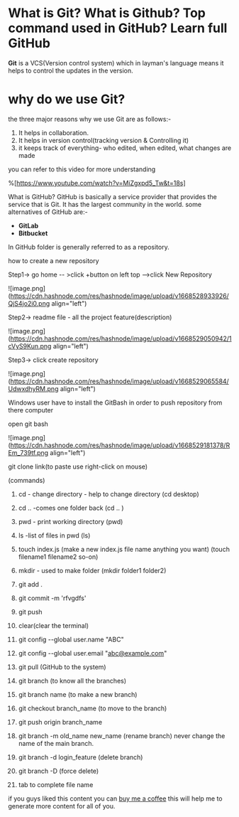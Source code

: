 # What is Git? What is Github? Top command used in GitHub? Learn full GitHub

**Git** is a VCS(Version control system)
which in layman's language means it helps to control the updates in the version.

# why do we use Git?
the three major reasons why we use Git are as follows:-

1. It helps in collaboration.
2. It helps in version control(tracking version & Controlling it)
3. it keeps track of everything- who edited, when edited, what changes are made

you can refer to this video for more understanding

%[https://www.youtube.com/watch?v=MiZgxpd5_Tw&t=18s]

What is GitHub?
GitHub is basically a service provider that provides the service that is Git.
It has the largest community in the world.
some alternatives of GitHub are:-

- **GitLab**
- **Bitbucket**

In GitHub folder is generally referred to as a repository.

how to create a new repository

Step1->
go home -- >click +button on left top -->click New Repository


![image.png](https://cdn.hashnode.com/res/hashnode/image/upload/v1668528933926/QjS4jo2i0.png align="left")

Step2->
readme file - all the project feature(description)


![image.png](https://cdn.hashnode.com/res/hashnode/image/upload/v1668529050942/1cVyS9Kun.png align="left")

Step3->
click create repository


![image.png](https://cdn.hashnode.com/res/hashnode/image/upload/v1668529065584/UdwxdhyRM.png align="left")



Windows user have to install the GitBash in order to push repository from there computer

open git bash

![image.png](https://cdn.hashnode.com/res/hashnode/image/upload/v1668529181378/REm_739tf.png align="left")

git clone link(to paste use right-click on mouse)


(commands)
1) cd - change directory - help to change directory (cd desktop)

2) cd ..  -comes one folder back (cd .. )

3) pwd - print working directory (pwd)

4) ls -list of files in pwd (ls)

5) touch index.js (make a new index.js file name anything you want) (touch filename1 filename2 so-on)

6) mkdir - used to make folder (mkdir folder1 folder2)

7) git add .

8) git commit -m 'rfvgdfs'

9) git push

10) clear(clear the terminal)

11)  git config --global user.name "ABC"

12) git config --global user.email "abc@example.com"

13)  git pull (GitHub to the system)

14) git branch (to know all the branches)

15)  git branch name (to make a new branch)

16) git checkout branch_name (to move to the branch)

17) git push origin branch_name

18) git branch -m old_name new_name (rename branch) never change the name of the main branch.

19) git branch -d login_feature (delete branch)

20) git branch -D (force delete)

21) tab to complete file name

if you guys liked this content you can [buy me a coffee](https://www.buymeacoffee.com/01nakulgoel) this will help me to generate more content for all of you.